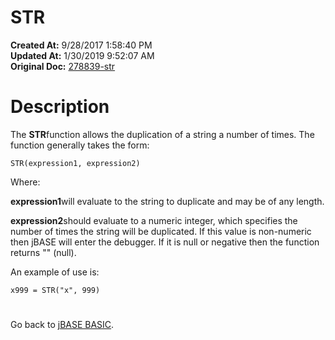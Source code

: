 # STR

**Created At:** 9/28/2017 1:58:40 PM  
**Updated At:** 1/30/2019 9:52:07 AM  
**Original Doc:** [278839-str](https://docs.jbase.com/36868-jbase-basic/278839-str)  


# Description

The **STR**function allows the duplication of a string a number of times. The function generally takes the form:

```
STR(expression1, expression2)
```

Where:

**expression1**will evaluate to the string to duplicate and may be of any length.

**expression2**should evaluate to a numeric integer, which specifies the number of times the string will be duplicated. If this value is non-numeric then jBASE will enter the debugger. If it is null or negative then the function returns "" (null).

An example of use is:

```
x999 = STR("x", 999) 
```

# 


Go back to [jBASE BASIC](./../jbase-basic-programmers-reference-guide).


